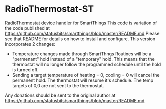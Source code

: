 # RadioThermostat-ST
RadioThermostat device handler for SmartThings
This code is variation of the code published at https://github.com/statusbits/smartthings/blob/master/README.md
Please see that README for details on how to install and configure.
This version incorporates 2 changes:
* Temperature changes made through SmartThngs Routines will be a "permenant" hold instead of a "temporary" hold. This means that the thermostat will no longer follow the programmed schedule until the hold is turned off.
* Sending a target temperature of heating = 0, cooling = 0 will cancel the permanent hold. The thermostat will resume it's schedule. The temp targets of 0,0 are not sent to the thermostat.

Any donations should be sent to the original author at https://github.com/statusbits/smartthings/blob/master/README.md
